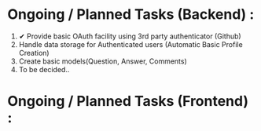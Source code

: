 # Ongoing / Planned Tasks (Backend) : 
1. ✔ Provide basic OAuth facility using 3rd party authenticator (Github)
2. Handle data storage for Authenticated users (Automatic Basic Profile Creation)
3. Create basic models(Question, Answer, Comments)
4. To be decided..

# Ongoing / Planned Tasks (Frontend) : 
